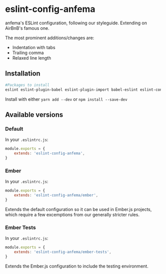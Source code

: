 # eslint-config-anfema

anfema's ESLint configuration, following our styleguide. Extending on AirBnB's famous one.

The most prominent additions/changes are:

- Indentation with tabs
- Trailing comma
- Relaxed line length



## Installation

```sh
#Packages to install
eslint eslint-plugin-babel eslint-plugin-import babel-eslint eslint-config-airbnb-base eslint-config-anfema
```

Install with either `yarn add --dev` or `npm install --save-dev`



## Available versions

### Default

In your `.eslintrc.js`:

```javascript
module.exports = {
	extends: 'eslint-config-anfema',
}
```

### Ember

In your `.eslintrc.js`:

```javascript
module.exports = {
	extends: 'eslint-config-anfema/ember',
}
```

Extends the default configuration so it can be used in Ember.js projects,
which require a few excemptions from our generally stricter rules.

### Ember Tests

In your `.eslintrc.js`:

```javascript
module.exports = {
	extends: 'eslint-config-anfema/ember-tests',
}
```

Extends the Ember.js configuration to include the testing environment.
